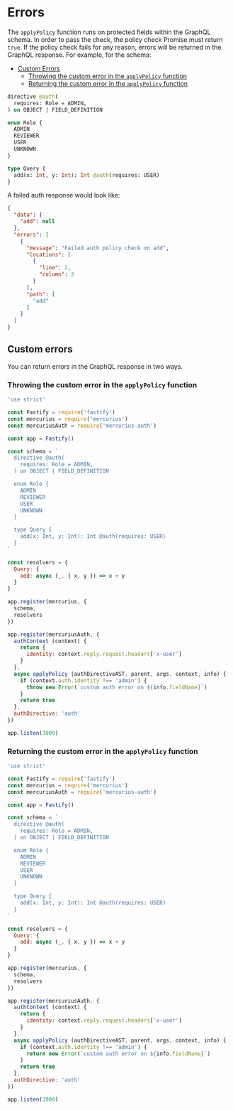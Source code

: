 # Errors

The `applyPolicy` function runs on protected fields within the GraphQL schema. In order to pass the check, the policy check Promise must return `true`. If the policy check fails for any reason, errors will be returned in the GraphQL response. For example, for the schema:

- [Custom Errors](#custom-errors)
  - [Throwing the custom error in the `applyPolicy` function](#throwing-the-custom-error-in-the-applypolicy-function)
  - [Returning the custom error in the `applyPolicy` function](#returning-the-custom-error-in-the-applypolicy-function)

```graphql
directive @auth(
  requires: Role = ADMIN,
) on OBJECT | FIELD_DEFINITION

enum Role {
  ADMIN
  REVIEWER
  USER
  UNKNOWN
}

type Query {
  add(x: Int, y: Int): Int @auth(requires: USER)
}
```

A failed auth response would look like:

```json
{
  "data": {
    "add": null
  },
  "errors": [
    {
      "message": "Failed auth policy check on add",
      "locations": [
        {
          "line": 2,
          "column": 3
        }
      ],
      "path": [
        "add"
      ]
    }
  ]
}
```

## Custom errors

You can return errors in the GraphQL response in two ways.

### Throwing the custom error in the `applyPolicy` function

```js
'use strict'

const Fastify = require('fastify')
const mercurius = require('mercurius')
const mercuriusAuth = require('mercurius-auth')

const app = Fastify()

const schema = `
  directive @auth(
    requires: Role = ADMIN,
  ) on OBJECT | FIELD_DEFINITION

  enum Role {
    ADMIN
    REVIEWER
    USER
    UNKNOWN
  }

  type Query {
    add(x: Int, y: Int): Int @auth(requires: USER)
  }
`

const resolvers = {
  Query: {
    add: async (_, { x, y }) => x + y
  }
}

app.register(mercurius, {
  schema,
  resolvers
})

app.register(mercuriusAuth, {
  authContext (context) {
    return {
      identity: context.reply.request.headers['x-user']
    }
  },
  async applyPolicy (authDirectiveAST, parent, args, context, info) {
    if (context.auth.identity !== 'admin') {
      throw new Error(`custom auth error on ${info.fieldName}`)
    }
    return true
  },
  authDirective: 'auth'
})

app.listen(3000)
```

### Returning the custom error in the `applyPolicy` function

```js
'use strict'

const Fastify = require('fastify')
const mercurius = require('mercurius')
const mercuriusAuth = require('mercurius-auth')

const app = Fastify()

const schema = `
  directive @auth(
    requires: Role = ADMIN,
  ) on OBJECT | FIELD_DEFINITION

  enum Role {
    ADMIN
    REVIEWER
    USER
    UNKNOWN
  }

  type Query {
    add(x: Int, y: Int): Int @auth(requires: USER)
  }
`

const resolvers = {
  Query: {
    add: async (_, { x, y }) => x + y
  }
}

app.register(mercurius, {
  schema,
  resolvers
})

app.register(mercuriusAuth, {
  authContext (context) {
    return {
      identity: context.reply.request.headers['x-user']
    }
  },
  async applyPolicy (authDirectiveAST, parent, args, context, info) {
    if (context.auth.identity !== 'admin') {
      return new Error(`custom auth error on ${info.fieldName}`)
    }
    return true
  },
  authDirective: 'auth'
})

app.listen(3000)
```
